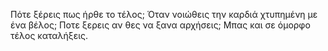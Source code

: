 Πότε ξέρεις πως ήρθε το τέλος;
Όταν νοιώθεις την καρδιά χτυπημένη με ένα βέλος;
Ποτε ξερεις αν θες να ξανα αρχήσεις;
Μπας και σε όμορφο τέλος καταλήξεις.

